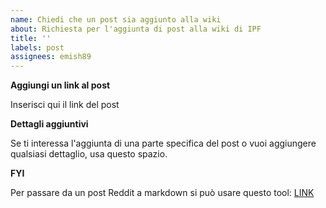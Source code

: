 ```yaml
---
name: Chiedi che un post sia aggiunto alla wiki
about: Richiesta per l'aggiunta di post alla wiki di IPF
title: ''
labels: post
assignees: emish89
---
```


**Aggiungi un link al post**

Inserisci qui il link del post

**Dettagli aggiuntivi**

Se ti interessa l'aggiunta di una parte specifica del post o vuoi aggiungere qualsiasi dettaglio, usa questo spazio.

**FYI**

Per passare da un post Reddit a markdown si può usare questo tool: [LINK](https://farnots.github.io/RedditToMarkdown/)
